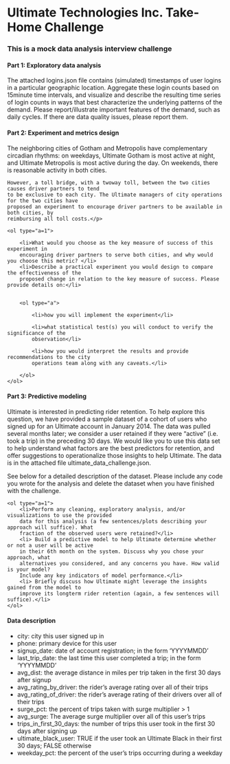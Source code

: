 # Ultimate Technologies Inc. Take-Home Challenge


<p>
	<H3>This is a mock data analysis interview challenge</H3>
</p>

<p>
	<H4>Part 1: Exploratory data analysis</H4>
	The attached logins.json file contains (simulated) timestamps of user logins in a particular
	geographic location. Aggregate these login counts based on 15­minute time intervals, and
	visualize and describe the resulting time series of login counts in ways that best characterize the
	underlying patterns of the demand. Please report/illustrate important features of the demand,
	such as daily cycles. If there are data quality issues, please report them.</p>

<p>
	<H4>Part 2: Experiment and metrics design</H4>
	The neighboring cities of Gotham and Metropolis have complementary circadian rhythms: on
	weekdays, Ultimate Gotham is most active at night, and Ultimate Metropolis is most active
	during the day. On weekends, there is reasonable activity in both cities.

	However, a toll bridge, with a two­way toll, between the two cities causes driver partners to tend
	to be exclusive to each city. The Ultimate managers of city operations for the two cities have
	proposed an experiment to encourage driver partners to be available in both cities, by
	reimbursing all toll costs.</p>

<p>

	<ol type="a=1">

		<li>What would you choose as the key measure of success of this experiment in
		encouraging driver partners to serve both cities, and why would you choose this metric? </li>
		<li>Describe a practical experiment you would design to compare the effectiveness of the
		proposed change in relation to the key measure of success. Please provide details on:</li>
	

		<ol type="a">

			<li>how you will implement the experiment</li>

			<li>what statistical test(s) you will conduct to verify the significance of the
			observation</li>

			<li>how you would interpret the results and provide recommendations to the city
			operations team along with any caveats.</li>
		
		</ol>
	</ol>
</p>

<p>
	<H4>Part 3: Predictive modeling</H4>
	Ultimate is interested in predicting rider retention. To help explore this question, we have
	provided a sample dataset of a cohort of users who signed up for an Ultimate account in
	January 2014. The data was pulled several months later; we consider a user retained if they
	were “active” (i.e. took a trip) in the preceding 30 days.
	We would like you to use this data set to help understand what factors are the best predictors
	for retention, and offer suggestions to operationalize those insights to help Ultimate.
	The data is in the attached file ultimate_data_challenge.json. 
</p>

<p>
	See below for a detailed
	description of the dataset. Please include any code you wrote for the analysis and delete the
	dataset when you have finished with the challenge.
</p>

<p>

	<ol type="a=1">
		<li>Perform any cleaning, exploratory analysis, and/or visualizations to use the provided
		data for this analysis (a few sentences/plots describing your approach will suffice). What
		fraction of the observed users were retained?</li>
		<li> Build a predictive model to help Ultimate determine whether or not a user will be active
		in their 6th month on the system. Discuss why you chose your approach, what
		alternatives you considered, and any concerns you have. How valid is your model?
		Include any key indicators of model performance.</li>
		<li> Briefly discuss how Ultimate might leverage the insights gained from the model to
		improve its long­term rider retention (again, a few sentences will suffice).</li>
	</ol>
</p>

<p>
	<H4>Data description</H4>
<ul>
<li>city: city this user signed up in</li>
<li>phone: primary device for this user</li>
<li>signup_date: date of account registration; in the form ‘YYYYMMDD’</li>
<li>last_trip_date: the last time this user completed a trip; in the form ‘YYYYMMDD’</li>
<li>avg_dist: the average distance in miles per trip taken in the first 30 days after signup</li>
<li>avg_rating_by_driver: the rider’s average rating over all of their trips</li>
<li>avg_rating_of_driver: the rider’s average rating of their drivers over all of their trips</li>
<li>surge_pct: the percent of trips taken with surge multiplier > 1</li>
<li>avg_surge: The average surge multiplier over all of this user’s trips</li>
<li>trips_in_first_30_days: the number of trips this user took in the first 30 days after
signing up</li>
<li>ultimate_black_user: TRUE if the user took an Ultimate Black in their first 30 days;
FALSE otherwise</li>
<li> weekday_pct: the percent of the user’s trips occurring during a weekday</li>
</ul>
</p>
